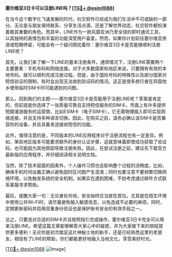 **塞尔维亚3日卡可以注册LINE吗？[[TG💪+ @esim1088](https://t.me/s/esim1088)]**

在当今这个数字化飞速发展的时代，社交软件已经成为我们生活中不可或缺的一部分。无论是与朋友保持联系、分享生活点滴，还是了解世界动态，社交软件都扮演着极其重要的角色。而其中，LINE作为一款风靡亚洲乃至全球的即时通讯工具，以其独特的表情包和丰富的功能深受用户喜爱。然而，如果你计划前往塞尔维亚旅游或短期停留，可能会有一个疑问困扰着你：塞尔维亚3日卡是否能够顺利注册LINE呢？

首先，让我们来了解一下LINE的基本注册条件。通常情况下，注册LINE需要两个主要要素：手机号码和网络连接。对于大多数国家和地区来说，只要拥有有效的本地号码，就可以顺利完成注册过程。但是，由于国际号码的特殊性以及部分国家对短信验证的限制，有时会出现无法收到验证码的情况。这正是很多旅行者在异国他乡使用临时SIM卡时可能遇到的问题。

那么，回到我们的主题——塞尔维亚3日卡是否能用于注册LINE呢？答案是肯定的，但前提是你选择了一张质量可靠且支持短信服务的SIM卡。市面上有许多提供短期漫游服务的运营商，比如ESIM卡（电子SIM卡），它无需物理插入即可实现网络连接，并且支持多种语言切换。因此，在购买之前，请务必确认该SIM卡是否兼容你的设备，并且具备发送接收短信的功能。

此外，值得注意的是，不同版本的LINE应用程序对于注册流程也有一定差异。例如，某些地区版本可能要求额外的身份认证步骤，这就意味着即使成功获取了验证码，也可能因为其他原因导致注册失败。因此，在尝试注册之前，建议先下载官方最新版的应用程序，并仔细阅读相关说明文档。

当然，除了技术层面的因素外，个人操作习惯也会影响整个过程的流畅度。比如，确保手机时间设置正确以避免因时区问题产生混淆；同时也要注意不要频繁切换网络环境，以免触发系统的安全机制。如果实在遇到困难，不妨考虑通过邮件方式联系客服寻求帮助。

最后，提醒大家一句：无论身处何地，安全始终应当放在首位。尤其是在陌生环境中使用公共Wi-Fi时，请尽量避免输入敏感信息，以免造成不必要的麻烦。同时，定期更新密码并启用双重身份验证也是保护账号安全的有效手段之一。

总之，只要选对合适的SIM卡并且按照指引完成操作，塞尔维亚3日卡完全可以用来注册LINE。希望这篇文章能够解答大家心中的疑惑，并为大家接下来的旅程提供更多便利！无论你是初次踏足这片神秘土地的新手，还是已经熟悉这里的老朋友，相信有了LINE的帮助，你们都能更好地融入当地文化，享受美好时光。

[[TG💪+ @esim1088](https://t.me/s/esim1088) ![Image](https://i.postimg.cc/4NQfJmqS/Snipaste-2025-05-13-00-14-12.png)]